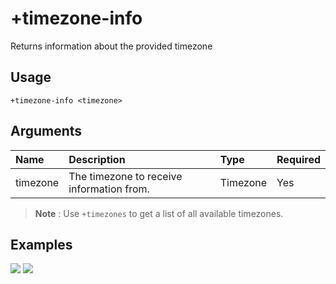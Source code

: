 # +timezone-info
Returns information about the provided timezone

## Usage
```
+timezone-info <timezone>
```

## Arguments
Name | Description | Type | Required
:-- | :-- | :-- | :--
timezone | The timezone to receive information from. | Timezone | Yes

> **Note** : Use `+timezones` to get a list of all available timezones.

## Examples
![](https://user-images.githubusercontent.com/111157596/207433890-01ca0154-1589-4a3f-b077-f8121b9817a5.png)
![](https://user-images.githubusercontent.com/111157596/207433899-866234d1-d046-4363-9db7-321a8c3d7f30.png)
